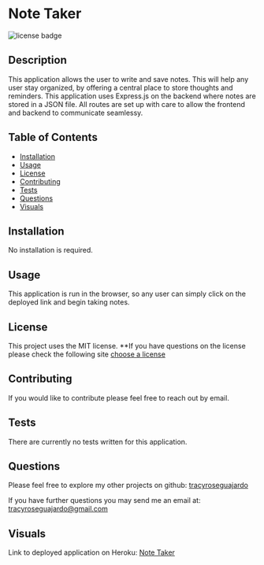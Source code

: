 # Note Taker
  ![license badge](https://img.shields.io/badge/license-MIT-yellowgreen.svg)

## Description
This application allows the user to write and save notes. This will help any user stay organized, by offering a central place to store thoughts and reminders. This application uses Express.js on the backend where notes are stored in a JSON file. All routes are set up with care to allow the frontend and backend to communicate seamlessy.

## Table of Contents
- [Installation](#installation)
- [Usage](#usage)
- [License](#license)
- [Contributing](#contributing)
- [Tests](#tests)
- [Questions](#questions)
- [Visuals](#visuals)

## Installation

No installation is required.

## Usage

This application is run in the browser, so any user can simply click on the deployed link and begin taking notes.

## License
  
  This project uses the MIT license. 
  **If you have questions on the license please check the following site [choose a license](https://www.google.com)

## Contributing

If you would like to contribute please feel free to reach out by email. 

## Tests

There are currently no tests written for this application.

## Questions

Please feel free to explore my other projects on github: [tracyroseguajardo](https://www.github.com/tracyroseguajardo)

If you have further questions you may send me an email at: tracyroseguajardo@gmail.com

## Visuals

Link to deployed application on Heroku:
[Note Taker](https://stark-mountain-87784.herokuapp.com/)